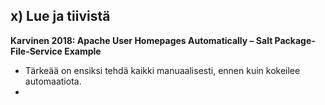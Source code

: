 ## x) Lue ja tiivistä

**Karvinen 2018: Apache User Homepages Automatically – Salt Package-File-Service Example**

- Tärkeää on ensiksi tehdä kaikki manuaalisesti, ennen kuin kokeilee automaatiota.
- 
